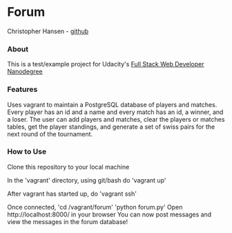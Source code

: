 # Forum
Christopher Hansen - [github](https://github.com/chansenaz)

### About
This is a test/example project for Udacity's [Full Stack Web Developer Nanodegree](https://www.udacity.com/course/full-stack-web-developer-nanodegree--nd004)

### Features
Uses vagrant to maintain a PostgreSQL database of players and matches. Every player has an id and a name and every match has an id, a winner, and a loser. The user can add players and matches, clear the players or matches tables, get the player standings, and generate a set of swiss pairs for the next round of the tournament.


### How to Use
Clone this repository to your local machine

In the 'vagrant' directory, using git/bash do 'vagrant up'

After vagrant has started up, do 'vagrant ssh'

Once connected, 'cd /vagrant/forum'
'python forum.py'
Open http://localhost:8000/ in your browser
You can now post messages and view the messages in the forum database!
